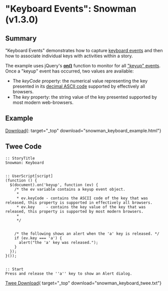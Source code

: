 # "Keyboard Events": Snowman (v1.3.0)

## Summary

"Keyboard Events" demonstrates how to capture [keyboard events](https://developer.mozilla.org/en-US/docs/Web/API/KeyboardEvent) and then how to associate individual keys with activities within a story.

The example uses jQuery's **[on()](http://api.jquery.com/on/)**  function to monitor for all ["keyup" events](https://developer.mozilla.org/en-US/docs/Web/Events/keyup). Once a "keyup" event has occurred, two values are available:

* The *keyCode* property: the numerical value representing the key presented in its [decimal ASCII code](http://www.asciichart.com/) supported by effectively all browsers.
* The *key* property: the string value of the key presented supported by most modern web-browsers.

## Example

[Download](snowman_keyboard_example.html){: target="_top" download="snowman_keyboard_example.html"}

## Twee Code

```twee
:: StoryTitle
Snowman: Keyboard


:: UserScript[script]
(function () {
  $(document).on('keyup', function (ev) {
    /* the ev variable contains a keyup event object.
     *
     * ev.keyCode - contains the ASCII code of the key that was released, this property is supported in effectively all browsers.
     * ev.key     - contains the key value of the key that was released, this property is supported by most modern browsers.
     *
     */


    /* the following shows an alert when the 'a' key is released. */
    if (ev.key === 'a') {
      alert("the 'a' key was released.");
    }
  });
}());


:: Start
Press and release the ''a'' key to show an Alert dialog.

```

[Twee Download](snowman_keyboard_twee.txt){ target="_top" download="snowman_keyboard_twee.txt"}
